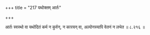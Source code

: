 +++
title = "217 यथोक्तम् आर्तः"

+++

आर्तः स्वस्थो वा यथोदितं कर्म न कुर्वन्, न कारयन् वा, अल्पोनस्यापि वेतनं न लभेत ॥ ८.२१६ ॥